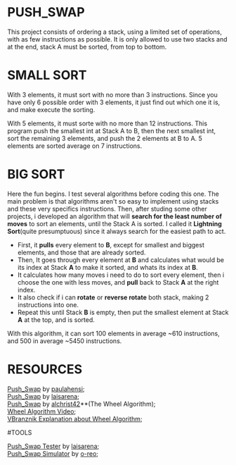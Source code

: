 # PUSH_SWAP

This project consists of ordering a stack, using a limited set of operations, with as few instructions as possible. 
It is only allowed to use two stacks and at the end, stack A must be sorted, from top to bottom.

# SMALL SORT

With 3 elements, it must sort with no more than 3 instructions. Since you have only 6 possible order with 3 elements, 
it just find out which one it is, and make execute the sorting.

With 5 elements, it must sorte with no more than 12 instructions. This program push the smallest int at Stack A to B, then the next smallest int, 
sort the remaining 3 elements, and push the 2 elements at B to A. 5 elements are sorted average on 7 instructions.

# BIG SORT

Here the fun begins. I test several algorithms before coding this one. The main problem is that algorithms aren't so easy to implement using 
stacks and these very specifics instructions. Then, after studing some other projects, i developed an algorithm that will **search for the least number of moves**
to sort an elements, until the Stack A is sorted. I called it **Lightning Sort**(quite presumptuous) since it always search for the easiest path to act.

- First, it **pulls** every element to **B**, except for smallest and biggest elements, and those that are already sorted.
- Then, It goes through every element at **B** and calculates what would be its index at Stack **A** to make it sorted, and whats its index at **B**.
- It calculates how many moves i need to do to sort every element, then i choose the one with less moves, and **pull** back to Stack **A** at the right index.
- It also check if i can **rotate** or **reverse rotate** both stack, making 2 instructions into one.
- Repeat this until Stack **B** is empty, then put the smallest element at Stack **A** at the top, and is sorted.

With this algorithm, it can sort 100 elements in average ~610 instructions, and 500 in average ~5450 instructions.

# RESOURCES

[Push_Swap](https://github.com/paulahemsi/push_swap) by [paulahensi](https://github.com/paulahemsi);  
[Push_Swap](https://github.com/laisarena/push_swap) by [laisarena](https://github.com/laisarena);  
[Push_Swap](https://github.com/alchrist42/push_swap_v2) by [alchrist42](https://github.com/alchrist42)**(The Wheel Algorithm);  
[Wheel Algorithm Video](https://www.youtube.com/watch?v=JnbILLTLhOk&t=208s);  
[VBranznik Explanation about Wheel Algorithm](https://github.com/VBrazhnik/Push_swap/wiki/Algorithm);  

#TOOLS

[Push_Swap Tester](https://github.com/laisarena/push_swap_tester) by [laisarena](https://github.com/laisarena);  
[Push_Swap Simulator](https://github.com/o-reo/push_swap_visualizer) by [o-reo](https://github.com/o-reo);  
